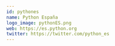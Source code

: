 ```yaml
---
id: pythones
name: Python España
logo_image: pythonES.png
web: https://es.python.org
twitter: https://twitter.com/python_es
---
```

